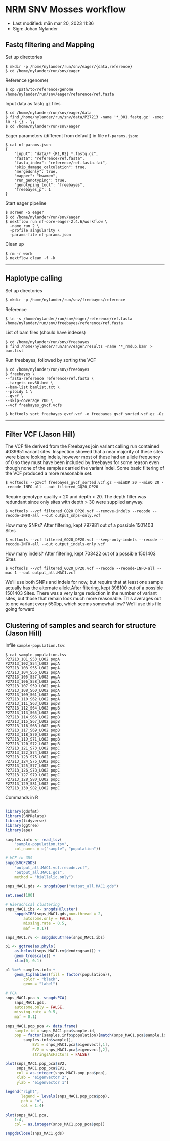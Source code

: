 # NRM SNV Mosses workflow

- Last modified: mån mar 20, 2023  11:36
- Sign: Johan Nylander

## Fastq filtering and Mapping

Set up directories

    $ mkdir -p /home/nylander/run/snv/eager/{data,reference}
    $ cd /home/nylander/run/snv/eager

Reference (genome)

    $ cp /path/to/reference/genome /home/nylander/run/snv/eager/reference/ref.fasta

Input data as fastq.gz files

    $ cd /home/nylander/run/snv/eager/data
    $ find /home/nylander/run/snv/data/P27213 -name '*_001.fastq.gz' -exec ln -s {} . \;
    $ cd /home/nylander/run/snv/eager

Eager parameters (different from default) in file `nf-params.json`:

    $ cat nf-params.json
    {
        "input": "data/*_{R1,R2}_*.fastq.gz",
        "fasta": "reference/ref.fasta",
        "fasta_index": "reference/ref.fasta.fai",
        "skip_damage_calculation": true,
        "mergedonly": true,
        "mapper": "bwamem",
        "run_genotyping": true,
        "genotyping_tool": "freebayes",
        "freebayes_p": 1
    }

Start eager pipeline

    $ screen -S eager
    $ cd /home/nylander/run/snv/eager
    $ nextflow run nf-core-eager-2.4.6/workflow \
      -name run_2 \
      -profile singularity \
      -params-file nf-params.json

Clean up

    $ rm -r work
    $ nextflow clean -f -k

---

## Haplotype calling

Set up directories

    $ mkdir -p /home/nylander/run/snv/freebayes/reference

Reference

    $ ln -s /home/nylander/run/snv/eager/reference/ref.fasta /home/nylander/run/snv/freebayes/reference/ref.fasta

List of bam files (should have indexes)

    $ cd /home/nylander/run/snv/freebayes
    $ find /home/nylander/run/snv/eager/results -name '*_rmdup.bam' > bam.list

Run freebayes, followed by sorting the VCF

    $ cd /home/nylander/run/snv/freebayes
    $ freebayes \
    --fasta-reference reference/ref.fasta \
    --targets cov30.bed \
    --bam-list bamlist.txt \
    --ploidy 1 \
    --gvcf \
    --skip-coverage 700 \
    --vcf freebayes_gvcf.vcfs

    $ bcftools sort freebayes_gvcf.vcf -o freebayes_gvcf_sorted.vcf.gz -Oz

---

## Filter VCF (Jason Hill)

The VCF file derived from the Freebayes join variant calling run contained 4039951 variant sites. Inspection showed that a near majority of these sites were bizare looking indels, however most of these had an allele frequency of 0 so they must have been included by freebayes for some reason even though none of the samples carried the variant indel. Some basic filtering of the VCF produced a more reasonable set.

    $ vcftools --gzvcf freebayes_gvcf_sorted.vcf.gz --minDP 20 --minQ 20 --recode-INFO-all --out filtered_GQ20_DP20

Require genotype quality > 20 and depth > 20. The depth filter was redundant since only sites with depth > 30 were supplied anyway.

    $ vcftools --vcf filtered_GQ20_DP20.vcf --remove-indels --recode --recode-INFO-all --out output_snps-only.vcf

How many SNPs? After filtering, kept 797981 out of a possible 1501403 Sites

    $ vcftools --vcf filtered_GQ20_DP20.vcf --keep-only-indels --recode --recode-INFO-all --out output_indels-only.vcf

How many indels? After filtering, kept 703422 out of a possible 1501403 Sites

    $ vcftools --vcf filtered_GQ20_DP20.vcf --recode --recode-INFO-all --mac 1 --out output_all.MAC1.vcf

We'll use both SNPs and indels for now, but require that at least one sample actually has the alternate allele.After filtering, kept 398100 out of a possible 1501403 Sites. There was a very large reduction in the number of variant sites, but those that remain look much more reasonable. This averages out to one variant every 550bp, which seems somewhat low? We’ll use this file going forward

## Clustering of samples and search for structure (Jason Hill)

Infile `sample-population.tsv`:

    $ cat sample-population.tsv
    P27213_101_S53_L002	popA
    P27213_102_S54_L002	popA
    P27213_103_S55_L002	popA
    P27213_104_S56_L002	popA
    P27213_105_S57_L002	popA
    P27213_106_S58_L002	popA
    P27213_107_S59_L002	popA
    P27213_108_S60_L002	popA
    P27213_109_S61_L002	popA
    P27213_110_S62_L002	popA
    P27213_111_S63_L002	popB
    P27213_112_S64_L002	popB
    P27213_113_S65_L002	popB
    P27213_114_S66_L002	popB
    P27213_115_S67_L002	popB
    P27213_116_S68_L002	popB
    P27213_117_S69_L002	popB
    P27213_118_S70_L002	popB
    P27213_119_S71_L002	popB
    P27213_120_S72_L002	popB
    P27213_121_S73_L002	popC
    P27213_122_S74_L002	popC
    P27213_123_S75_L002	popC
    P27213_124_S76_L002	popC
    P27213_125_S77_L002	popC
    P27213_126_S78_L002	popC
    P27213_127_S79_L002	popC
    P27213_128_S80_L002	popC
    P27213_129_S81_L002	popC
    P27213_130_S82_L002	popC

Commands in R

```R

library(gdsfmt)
library(SNPRelate)
library(tidyverse)
library(ggtree)
library(ape)

samples.info <- read_tsv(
    "sample-population.tsv",
    col_names = c("sample", "population"))

# VCF to GDS
snpgdsVCF2GDS(
    "output_all.MAC1.vcf.recode.vcf",
    "output_all.MAC1.gds",
    method = "biallelic.only")

snps_MAC1.gds <- snpgdsOpen("output_all.MAC1.gds")

set.seed(100)

# Hierachical clustering
snps_MAC1.ibs <- snpgdsHCluster(
    snpgdsIBS(snps_MAC1.gds,num.thread = 2,
        autosome.only = FALSE,
        missing.rate = 0.5,
        maf = 0.1))

snps_MAC1.rv <- snpgdsCutTree(snps_MAC1.ibs)

p1 <- ggtree(as.phylo(
    as.hclust(snps_MAC1.rv$dendrogram))) +
    geom_treescale() +
    xlim(0, 0.1)

p1 %<+% samples.info +
    geom_tiplab(aes(fill = factor(population)),
        color = "black",
        geom = "label")

# PCA
snps_MAC1.pca <- snpgdsPCA(
    snps_MAC1.gds,
    autosome.only = FALSE,
    missing.rate = 0.5,
    maf = 0.1)

snps_MAC1.pop_pca <- data.frame(
    sample.id = snps_MAC1.pca$sample.id,
    pop = factor(samples.info$population)[match(snps_MAC1.pca$sample.id,
        samples.info$sample)],
            EV1 = snps_MAC1.pca$eigenvect[,1],
            EV2 = snps_MAC1.pca$eigenvect[,2],
            stringsAsFactors = FALSE)

plot(snps_MAC1.pop_pca$EV2,
     snps_MAC1.pop_pca$EV1,
     col = as.integer(snps_MAC1.pop_pca$pop),
     xlab = "eigenvector 2",
     ylab = "eigenvector 1")

legend("right",
       legend = levels(snps_MAC1.pop_pca$pop),
       pch = "o",
       col = 1:4)

plot(snps_MAC1.pca,
    1:4,
    col = as.integer(snps_MAC1.pop_pca$pop))

snpgdsClose(snps_MAC1.gds)

```
